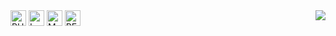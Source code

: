 <img align="right" src="https://visitor-badge.laobi.icu/badge?page_id=monosniper.monosniper">

<!--<h1 align="center">-->
<!--<a href="https://git.io/typing-svg">-->
<!--<img src="https://readme-typing-svg.herokuapp.com?font=Jost&weight=600&size=30&duration=1000&pause=1000&color=15F7B8&background=15151500&center=true&vCenter=true&repeat=false&width=435&lines=%D0%9F%D1%80%D0%B8%D0%B2%D0%B5%D1%82!%F0%9F%91%8B;%D0%9C%D0%B5%D0%BD%D1%8F+%D0%B7%D0%BE%D0%B2%D1%83%D1%82+%D0%A0%D0%B0%D0%B2%D0%B8%D0%BB%D1%8C;%D0%A0%D0%B0%D0%B4+%D0%B2%D0%B0%D1%81+%D1%82%D1%83%D1%82+%D0%B2%D0%B8%D0%B4%D0%B5%D1%82%D1%8C!">-->
<!--</a>-->
<!--</h1>-->
<!-- 
<!--<h5 align="center">-->
<!--<code><a href="https://www.instagram.com/ravilto/" title="Instagram Profile"><img width="22" src="images/instagram.svg"> Instagram</a></code>-->
<!--<code><a href="https://ravilto.t.me" title="Telegram"><img width="22" src="images/telegram.svg"> Telegram</a></code>-->
<!--</h5> -->

<!-- <p align="center">
<!--Hi, I'm Osman DURDAĞ, Research Assistant & Computer Engineer & Software Developer from Turkey-->
<!--<br>-->
<!--<br>-->
<!--🔬 I'm currently studying for a master's degree in Atatürk University Computer Engineering Department-->
<!--<br>-->
<!--🎓 I graduated from Black Sea Technical University Computer Engineering Department-->
<!--<br>-->
<!--🎓 I graduated from Erzurum İbrahim Hakkı Science High School-->
<!--<br>-->
<!--💻 I love writing code and learn anythings about it-->
<!--<br>-->
<!--📚 I’m currently learning how to build E-Commerce Website with Django-->
<!--<br>-->
<!--💬 Ask me anything about from <a href="https://github.com/monosniper/monosniper/issues" title="Issues">Here</a>-->
<!--<br>-->
<!--📫 How to reach me: <a href="mailto: osmandurdag@hotmail.com">osmandurdag@hotmail.com</a>-->
<!--</p> -->


<!--<h3 align="center">🔥 Technical Skills 🔥</h2>-->
<!--<br>-->
<!--<p>-->
<img title="PHP" height="25" src="https://img.shields.io/badge/language-PHP-brightgreen?style=for-the-badge&logo=php&logoColor=white">
<img title="Laravel" height="25" src="https://img.shields.io/badge/framework-Laravel-brightgreen?style=for-the-badge&logo=laravel&logoColor=white">
<img title="MYSQL" height="25" src="https://img.shields.io/badge/technology-mysql-brightgreen?style=for-the-badge&logo=mysql&logoColor=white">
<img title="REDIS" height="25" src="https://img.shields.io/badge/Redis-%23DD0031.svg?logo=redis&logoColor=white">
<!--</p>-->
<!--<hr>-->

<!--<h3>🤝 Connect with me</h2>-->
<!--  <a href="https://www.instagram.com/ravilto/"><img align="left" src="images/instagram.svg" alt="Instagram" width="40px"/></a>-->
<!--  <a href="https://no_fuhrer_around.t.me"><img align="left" src="images/telegram.svg" alt="Telegram" width="40px"/></a>-->
<!--<br>-->
<!--<br>-->

<!--<h2 align="center">⚡ Stats ⚡</h2>-->
<!--<br>-->
<!--<p align=center>-->
  
<!--<div align=center>-->
  
<!--<a href="https://github.com/denvercoder1/github-readme-streak-stats" title="Go to Source">-->
<!--<img align="left" width=390 src="https://github-readme-streak-stats.herokuapp.com/?user=monosniper&theme=react&border=61dafb&hide_border=true" alt="monosniper" />-->
<!--</a>-->
  
<!--<a href="https://github.com/anuraghazra/github-readme-stats" title="Go to Source">-->
<!--<img align="right" width=390 src="https://github-readme-stats.vercel.app/api?username=monosniper&show_icons=true&theme=react&border_color=61dafb&hide_border=true" />-->
<!--</a>-->
  
<!--</div>-->

<!--<br><br><br><br><br><br><br><br><br>-->

<!--<div align=center>-->
<!--<a href="https://github.com/anuraghazra/github-readme-stats">-->
<!--<img width=325 align="center" src="https://github-readme-stats.vercel.app/api/top-langs/?username=monosniper&hide=c%23,powershell,Mathematica,Ruby,Objective-C,Objective-C%2b%2b,Cuda&title_color=61dafb&text_color=ffffff&icon_color=61dafb&bg_color=20232a&langs_count=8&layout=compact&border_color=61dafb&hide_border=true" />-->
<!--</a>-->
<!--</div>-->

<!--<br>-->



<!-- <hr>

<!--<h2 align="center">👨‍💻 Repositories 👨‍💻</h2>-->
<!--<br>-->
<!--<div width="100%" align="center">-->
<!--<a align="left" href="https://github.com/monosniper/Algorithms" title="Algorithms"><img align="left" height="115" src="https://github-readme-stats.vercel.app/api/pin/?username=monosniper&repo=Algorithms&theme=react&border_color=61dafb&border_radius=10"></a><a align="right" href="https://github.com/monosniper/DataStructures" title="Data Structures"><img align="right" height="115" src="https://github-readme-stats.vercel.app/api/pin/?username=monosniper&repo=DataStructures&theme=react&border_color=61dafb&border_radius=10"></a>-->
<!--</div>-->
<!--<br/><br/><br/><br/><br/><br/>-->
<!--<div width="100%" align="center">-->
<!--<a align="left" href="https://github.com/monosniper/Turkce-Heceleme-CPP" title="Turkce-Heceleme-CPP"><img align="left" height="115" src="https://github-readme-stats.vercel.app/api/pin/?username=monosniper&repo=Turkce-Heceleme-CPP&theme=react&border_color=61dafb&border_radius=10"></a>-->
<!--<a align="right" href="https://github.com/monosniper/CopyMoveForgeryDetectionWithDCT" title="Copy&Move Forgery Detection With DCT"><img align="right" height="115" src="https://github-readme-stats.vercel.app/api/pin/?username=monosniper&repo=CopyMoveForgeryDetectionWithDCT&theme=react&border_color=61dafb&border_radius=10"></a>-->
<!--</div>-->
<!--<br/><br/><br/><br/><br/><br/>-->
<!--<div width="100%" align="center">-->
<!--<a align="left" href="https://github.com/monosniper/cpp-openmp-needleman-wunsch" title="Needleman Wunsch Algorithm With OpenMP"><img align="left" height="115" src="https://github-readme-stats.vercel.app/api/pin/?username=monosniper&repo=cpp-openmp-needleman-wunsch&theme=react&border_color=61dafb&border_radius=10"></a>-->
<!--<a align="right" href="https://github.com/monosniper/javascript-minesweeper" title="Minesweeper"><img align="right" height="115" src="https://github-readme-stats.vercel.app/api/pin/?username=monosniper&repo=javascript-minesweeper&theme=react&border_color=61dafb&border_radius=10"></a>-->
<!--</div>-->
<!--<br/><br/><br/><br/><br/><br/>-->

<!--<h4 align="center">-->
<!--<a href="https://github.com/monosniper?tab=repositories" title="Show Repositories">🔎 Show More 🔍</a>-->
<!--</h4> -->
